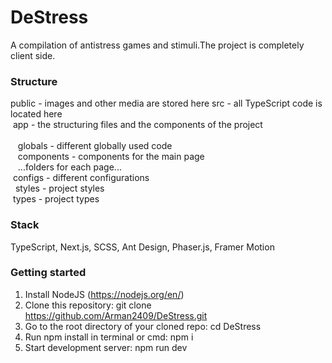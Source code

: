 # DeStress

A compilation of antistress games and stimuli.The project is completely client side.

### Structure
public - images and other media are stored here
src -  all TypeScript code is located here <br>
  &nbsp;app - the structuring files and the components of
   the project <br>   
   &nbsp;&nbsp; globals - different globally used code <br>
   &nbsp;&nbsp; components - components for the main page <br>
   &nbsp;&nbsp; ...folders for each page... <br>
  &nbsp;configs - different configurations <br>
  &nbsp; styles - project styles  <br>
  &nbsp;types - project types  <br>


### Stack
TypeScript, Next.js, SCSS, Ant Design, Phaser.js, Framer Motion

### Getting started
1) Install NodeJS (https://nodejs.org/en/)
2) Clone this repository: git clone https://github.com/Arman2409/DeStress.git
3) Go to the root directory of your cloned repo: cd DeStress
4) Run npm install in terminal or cmd: npm i
5) Start development server: npm run dev